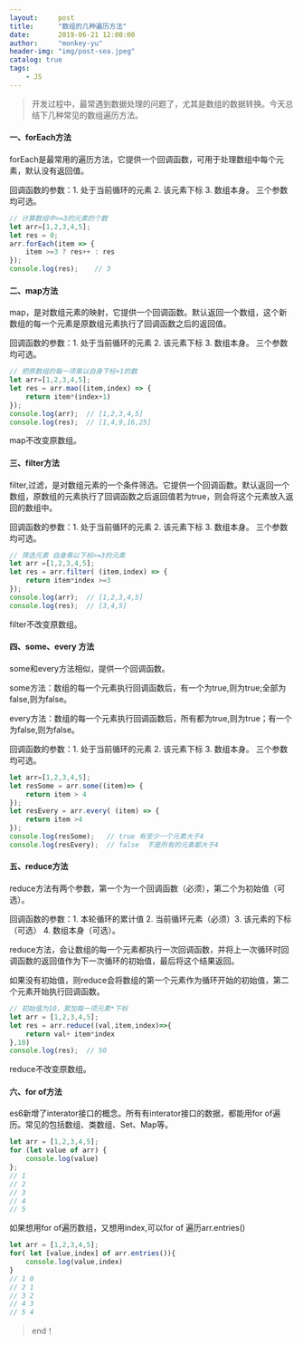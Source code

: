 ```yaml
---
layout:     post
title:      "数组的几种遍历方法"
date:       2019-06-21 12:00:00
author:     "monkey-yu"
header-img: "img/post-sea.jpeg"
catalog: true
tags:
    - JS
---
```


> 开发过程中，最常遇到数据处理的问题了，尤其是数组的数据转换。今天总结下几种常见的数组遍历方法。

#### 一、forEach方法

forEach是最常用的遍历方法，它提供一个回调函数，可用于处理数组中每个元素，默认没有返回值。

回调函数的参数：1. 处于当前循环的元素 2. 该元素下标 3. 数组本身。 三个参数均可选。

```javascript
// 计算数组中>=3的元素的个数
let arr=[1,2,3,4,5];
let res = 0;
arr.forEach(item => {
	item >=3 ? res++ : res
});
console.log(res);    // 3
```

#### 二、map方法

map，是对数组元素的映射，它提供一个回调函数。默认返回一个数组，这个新数组的每一个元素是原数组元素执行了回调函数之后的返回值。

回调函数的参数：1. 处于当前循环的元素 2. 该元素下标 3. 数组本身。 三个参数均可选。

```javascript
// 把原数组的每一项乘以自身下标+1的数
let arr=[1,2,3,4,5];
let res = arr.mao((item,index) => {
	return item*(index+1)
});
console.log(arr);  // [1,2,3,4,5]
console.log(res);  // [1,4,9,16,25]
```

map不改变原数组。

#### 三、filter方法

filter,过滤，是对数组元素的一个条件筛选。它提供一个回调函数。默认返回一个数组，原数组的元素执行了回调函数之后返回值若为true，则会将这个元素放入返回的数组中。

回调函数的参数：1. 处于当前循环的元素 2. 该元素下标 3. 数组本身。 三个参数均可选。

```javascript
// 筛选元素 自身乘以下标>=3的元素
let arr =[1,2,3,4,5];
let res = arr.filter( (item,index) => {
	return item*index >=3
});
console.log(arr);  // [1,2,3,4,5]
console.log(res);  // [3,4,5]
```

filter不改变原数组。

#### 四、some、every 方法

some和every方法相似，提供一个回调函数。

some方法：数组的每一个元素执行回调函数后，有一个为true,则为true;全部为false,则为false。

every方法：数组的每一个元素执行回调函数后，所有都为true,则为true；有一个为false,则为false。

回调函数的参数：1. 处于当前循环的元素 2. 该元素下标 3. 数组本身。 三个参数均可选。

```javascript
let arr=[1,2,3,4,5];
let resSome = arr.some((item)=> {
	return item > 4
});
let resEvery = arr.every( (item) => {
	return item >4
});
console.log(resSome);   // true 有至少一个元素大于4
console.log(resEvery);  // false  不是所有的元素都大于4
```

#### 五、reduce方法

reduce方法有两个参数，第一个为一个回调函数（必须），第二个为初始值（可选）。

回调函数的参数：1. 本轮循环的累计值 2. 当前循环元素（必须）3. 该元素的下标（可选） 4. 数组本身（可选）。

reduce方法，会让数组的每一个元素都执行一次回调函数，并将上一次循环时回调函数的返回值作为下一次循环的初始值，最后将这个结果返回。

如果没有初始值，则reduce会将数组的第一个元素作为循环开始的初始值，第二个元素开始执行回调函数。

```js
// 初始值为10，累加每一项元素*下标
let arr = [1,2,3,4,5];
let res = arr.reduce((val,item,index)=>{
	return val+ item*index
},10)
console.log(res);  // 50
```

reduce不改变原数组。

#### 六、for of方法

es6新增了interator接口的概念。所有有interator接口的数据，都能用for of遍历。常见的包括数组、类数组、Set、Map等。

```javascript
let arr = [1,2,3,4,5];
for (let value of arr) {
	console.log(value)
};
// 1
// 2
// 3
// 4
// 5
```

如果想用for of遍历数组，又想用index,可以for of 遍历arr.entries()

```javascript
let arr = [1,2,3,4,5];
for( let [value,index] of arr.entries()){
	console.log(value,index)
}
// 1 0
// 2 1
// 3 2
// 4 3
// 5 4
```

> end！